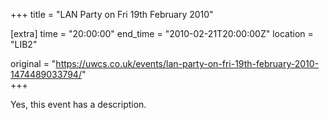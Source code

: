 +++
title = "LAN Party on Fri 19th February 2010"

[extra]
time = "20:00:00"
end_time = "2010-02-21T20:00:00Z"
location = "LIB2"

original = "https://uwcs.co.uk/events/lan-party-on-fri-19th-february-2010-1474489033794/"    
+++

Yes, this event has a description.

